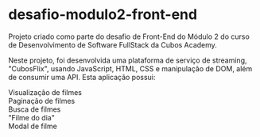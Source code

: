 # desafio-modulo2-front-end
Projeto criado como parte do desafio de Front-End do Módulo 2 do curso de Desenvolvimento de Software FullStack da Cubos Academy.

Neste projeto, foi desenvolvida uma plataforma de serviço de streaming, "CubosFlix", usando JavaScript, HTML, CSS e manipulação de DOM, além de consumir uma API. Esta aplicação possui:

Visualização de filmes
<br>Paginação de filmes
<br>Busca de filmes
<br>"Filme do dia"
<br>Modal de filme
